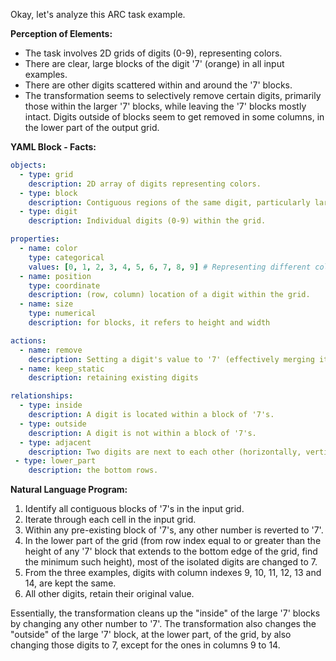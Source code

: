 Okay, let's analyze this ARC task example.

**Perception of Elements:**

*   The task involves 2D grids of digits (0-9), representing colors.
*   There are clear, large blocks of the digit '7' (orange) in all input examples.
*   There are other digits scattered within and around the '7' blocks.
*   The transformation seems to selectively remove certain digits, primarily those within the larger '7' blocks, while leaving the '7' blocks mostly intact. Digits outside of blocks seem to get removed in some columns, in the lower part of the output grid.

**YAML Block - Facts:**


```yaml
objects:
  - type: grid
    description: 2D array of digits representing colors.
  - type: block
    description: Contiguous regions of the same digit, particularly large blocks of '7'.
  - type: digit
    description: Individual digits (0-9) within the grid.

properties:
  - name: color
    type: categorical
    values: [0, 1, 2, 3, 4, 5, 6, 7, 8, 9] # Representing different colors
  - name: position
    type: coordinate
    description: (row, column) location of a digit within the grid.
  - name: size
    type: numerical
    description: for blocks, it refers to height and width

actions:
  - name: remove
    description: Setting a digit's value to '7' (effectively merging it with the surrounding '7' blocks or making single digits in the '7' blocks, 7 again).
  - name: keep_static
    description: retaining existing digits

relationships:
  - type: inside
    description: A digit is located within a block of '7's.
  - type: outside
    description: A digit is not within a block of '7's.
  - type: adjacent
    description: Two digits are next to each other (horizontally, vertically, or diagonally).
 - type: lower_part
    description: the bottom rows.
```


**Natural Language Program:**

1.  Identify all contiguous blocks of '7's in the input grid.
2.  Iterate through each cell in the input grid.
3.  Within any pre-existing block of '7's, any other number is reverted to '7'.
4.  In the lower part of the grid (from row index equal to or greater than the height of any '7' block that extends to the bottom edge of the grid, find the minimum such height), most of the isolated digits are changed to 7.
5. From the three examples, digits with column indexes 9, 10, 11, 12, 13 and 14, are kept the same.
6.  All other digits, retain their original value.

Essentially, the transformation cleans up the "inside" of the large '7' blocks by changing any other number to '7'.
The transformation also changes the "outside" of the large '7' block, at the lower part, of the grid, by also changing those digits to 7, except for the ones in columns 9 to 14.
